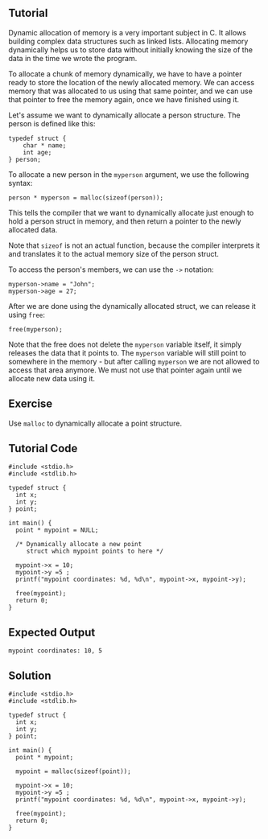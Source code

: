 Tutorial
--------

Dynamic allocation of memory is a very important subject in C. It allows building complex data structures such as linked lists. Allocating memory dynamically helps us to store data without initially knowing the size of the data in the time we wrote the program.

To allocate a chunk of memory dynamically, we have to have a pointer ready to store the location of the newly allocated memory. We can access memory that was allocated to us using that same pointer, and we can use that pointer to free the memory again, once we have finished using it.

Let's assume we want to dynamically allocate a person structure. The person is defined like this:

    typedef struct {
        char * name;
        int age;
    } person;

To allocate a new person in the `myperson` argument, we use the following syntax:

    person * myperson = malloc(sizeof(person));

This tells the compiler that we want to dynamically allocate just enough to hold a person struct in memory, and then return a pointer to the newly allocated data.

Note that `sizeof` is not an actual function, because the compiler interprets it and translates it to the actual memory size of the person struct.

To access the person's members, we can use the `->` notation:

    myperson->name = "John";
    myperson->age = 27;

After we are done using the dynamically allocated struct, we can release it using `free`:

    free(myperson);

Note that the free does not delete the `myperson` variable itself, it simply releases the data that it points to. The `myperson` variable will still point to somewhere in the memory - but after calling `myperson` we are not allowed to access that area anymore. We must not use that pointer again until we allocate new data using it.

Exercise
--------

Use `malloc` to dynamically allocate a point structure.

Tutorial Code
-------------

    #include <stdio.h>
    #include <stdlib.h>

    typedef struct {
      int x;
      int y;
    } point;

    int main() {
      point * mypoint = NULL;

      /* Dynamically allocate a new point
         struct which mypoint points to here */

      mypoint->x = 10;
      mypoint->y =5 ;
      printf("mypoint coordinates: %d, %d\n", mypoint->x, mypoint->y);

      free(mypoint);
      return 0;
    }

Expected Output
---------------

    mypoint coordinates: 10, 5

Solution
--------

    #include <stdio.h>
    #include <stdlib.h>

    typedef struct {
      int x;
      int y;
    } point;

    int main() {
      point * mypoint;

      mypoint = malloc(sizeof(point));

      mypoint->x = 10;
      mypoint->y =5 ;
      printf("mypoint coordinates: %d, %d\n", mypoint->x, mypoint->y);

      free(mypoint);
      return 0;
    }
